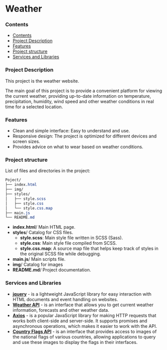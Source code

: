 # Weather
### Contents
- [Contents](#contents)
- [Project Description](#project-description)
- [Features](#features)
- [Project structure](#project-structure)
- [Services and Libraries](#services-and-libraries)

### Project Description
This project is the weather website.

The main goal of this project is to provide a convenient platform for viewing the current weather, providing up-to-date information on temperature, precipitation, humidity, wind speed and other weather conditions in real time for a selected location.

### Features
+ Clean and simple interface: Easy to understand and use.
+ Responsive design: The project is optimized for different devices and screen sizes.
+ Provides advice on what to wear based on weather conditions.

### Project structure 
List of files and directories in the project:
```css
Poject/
├── index.html
├── img/
├── styles/
│   ├── style.scss
│   ├── style.css
│   └── style.css.map
├── main.js
└── README.md
```
+ __index.html__/ Main HTML page.
+ __styles__/ Catalog for CSS files.
  + __style.scss__: Main style file written in SCSS (Sass).
  + __style.css__: Main style file compiled from SCSS.
  + __style.css.map__: A source map file that helps keep track of styles in the original SCSS file while debugging.
+ __main.js__/ Main scripts file.
+ __img__/ Catalog for images
+ __README.md__/ Project documentation.
### Services and Libraries
+ __[jquery](https://jquery.com/)__ - is a lightweight JavaScript library for easy interaction with HTML documents and event handling on websites.
+ __[Weather API](https://openweathermap.org/api)__ - is an interface that allows you to get current weather information, forecasts and other weather data.
+ __[Axios](https://axios-http.com/docs/intro)__ - is a popular JavaScript library for making HTTP requests that works both client-side and server-side. It supports promises and asynchronous operations, which makes it easier to work with the API.
+ __[Country Flags API](https://flagsapi.com/)__ - is an interface that provides access to images of the national flags of various countries, allowing applications to query and use these images to display the flags in their interfaces.